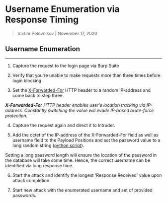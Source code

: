 # Username Enumeration via Response Timing

>Vadim Polovnikov | November 17, 2020

## Username Enumeration

---

1. Capture the request to the login page via Burp Suite

2. Verify that you're unable to make requests more than three times before login blocking

3. Set the [X-Forwarded-For](https://developer.mozilla.org/en-US/docs/Web/HTTP/Headers/X-Forwarded-For) HTTP header to a random IP-address and come back to step three.

_**X-Forwarded-For** HTTP header enables user's location tracking via IP-address. Constantly switching the value will evade IP-based brute-force protection._

4. Capture the request again and direct it to Intruder.

5. Add the octet of the IP-address of the X-Forwarded-For field as well as username field to the Payload Positions and set the password value to a long random string ([python script](https://github.com/Digital-Sherlock/OSCP-Toolbox/blob/master/Web%20App%20Pentesting/Web%20Security%20Academy/Attacking%20Authentication/1.%20Username%20Enumeration%20via%20Response%20Timing/random_string.py)).

Setting a long password length will ensure the location of the password in the database will take some time. Hence, the correct username can be identified via long response time.

6. Start the attack and identify the longest 'Response Received' value upon attack completion.

7. Start new attack with the enumerated username and set of provided passwords.
